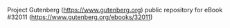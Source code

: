 Project Gutenberg (https://www.gutenberg.org) public repository for eBook #32011 (https://www.gutenberg.org/ebooks/32011)
